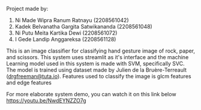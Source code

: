 Project made by:
1. Ni Made Wipra Ranum Ratnayu (2208561042)
2. Kadek Belvanatha Gargita Satwikananda (2208561048)
3. Ni Putu Meita Kartika Dewi (2208561072)
4. I Gede Landip Anggareksa	(2208561128)

This is an image classifier for classifying hand gesture image of rock, paper, and scissors.
This system uses streamlit as it's interface and the machine Learning model used in this system is made with SVM, specifically SVC.
The model is trained using dataset made by Julien de la Bruère-Terreault (drgfreeman@tuta.io). Features used to classify the image is glcm features and edge features

For more elaborate system demo, you can watch it on this link below
https://youtu.be/NwdEYNZZO7g
